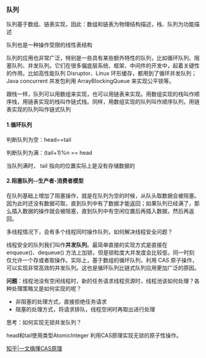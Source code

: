 ### 队列

队列基于数组、链表实现，因此：数组和链表为物理结构描述，栈、队列为功能描述

队列也是一种操作受限的线性表结构

队列的应用也非常广泛，特别是一些具有某些额外特性的队列，比如循环队列、阻塞队列、并发队列。它们在很多偏底层系统、框架、中间件的开发中，起着关键性的作用。比如高性能队列 Disruptor、Linux 环形缓存，都用到了循环并发队列；Java concurrent 并发包利用 ArrayBlockingQueue 来实现公平锁等。

跟栈一样，队列可以用数组来实现，也可以用链表来实现。用数组实现的栈叫作顺序栈，用链表实现的栈叫作链式栈。同样，用数组实现的队列叫作顺序队列，用链表实现的队列叫作链式队列

#### 1.循环队列
判断队列为空：head==tail

判断队列为满：(tail+1)%n == head

当队列满时， tail 指向的位置实际上是没有存储数据的

#### 2.阻塞队列--生产者-消费者模型
在队列基础上增加了阻塞操作，就是在队列为空的时候，从队头取数据会被阻塞。因为此时还没有数据可取，直到队列中有了数据才能返回；如果队列已经满了，那么插入数据的操作就会被阻塞，直到队列中有空闲位置后再插入数据，然后再返回。

多线程情况下，会有多个线程同时操作队列，如何解决线程安全问题？

线程安全的队列我们叫作**并发队列**。最简单直接的实现方式是直接在 enqueue()、dequeue() 方法上加锁，但是锁粒度大并发度会比较低，同一时刻仅允许一个存或者取操作。实际上，基于数组的循环队列，利用 CAS 原子操作，可以实现非常高效的并发队列。这也是循环队列比链式队列应用更加广泛的原因。

**问题**：线程池没有空闲线程时，新的任务请求线程资源时，线程池该如何处理？各种处理策略又是如何实现的呢？

- 非阻塞的处理方式，直接拒绝任务请求
- 阻塞的处理方式，将请求排队，线程空闲时再取出进行处理

思考：如何实现无锁并发队列？

head和tail使用类型AtomicInteger 利用CAS原理实现无锁的原子性操作。

[知乎|一文搞懂CAS原理](https://zhuanlan.zhihu.com/p/94762520)

